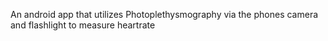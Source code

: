 An android app that utilizes Photoplethysmography via the phones camera and flashlight to measure heartrate
